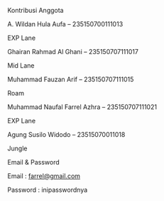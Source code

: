 Kontribusi Anggota

A. Wildan Hula Aufa – 235150700111013

EXP Lane 

Ghairan Rahmad Al Ghani – 235150707111017

Mid Lane

Muhammad Fauzan Arif – 235150707111015

Roam

Muhammad Naufal Farrel Azhra – 235150707111021

EXP Lane

Agung Susilo Widodo – 23515070011018

Jungle

Email & Password

Email : farrel@gmail.com

Password : inipasswordnya
